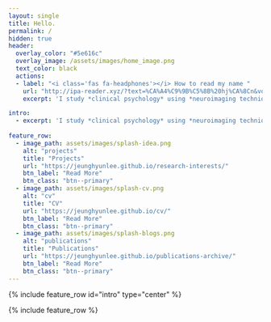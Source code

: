 ```yaml
--- 
layout: single
title: Hello. 
permalink: /
hidden: true
header:
  overlay_color: "#5e616c"
  overlay_image: /assets/images/home_image.png
  text_color: black
  actions:
  - label: "<i class='fas fa-headphones'></i> How to read my name "
    url: "http://ipa-reader.xyz/?text=%CA%A4%C9%9B%C5%8B%20hj%CA%8Cn&voice=Nicole"
    excerpt: 'I study *clinical psychology* using *neuroimaging techniques* and *computational modeling*. '

intro:
  - excerpt: 'I study *clinical psychology* using *neuroimaging techniques* and *computational modeling*. '
  
feature_row:
  - image_path: assets/images/splash-idea.png
    alt: "projects"
    title: "Projects"
    url: "https://jeunghyunlee.github.io/research-interests/"
    btn_label: "Read More"
    btn_class: "btn--primary"
  - image_path: assets/images/splash-cv.png
    alt: "cv"
    title: "CV"
    url: "https://jeunghyunlee.github.io/cv/"
    btn_label: "Read More"
    btn_class: "btn--primary"
  - image_path: assets/images/splash-blogs.png
    alt: "publications"
    title: "Publications"
    url: "https://jeunghyunlee.github.io/publications-archive/"
    btn_label: "Read More"
    btn_class: "btn--primary"
---
```


{% include feature_row id="intro" type="center" %}

{% include feature_row %}

